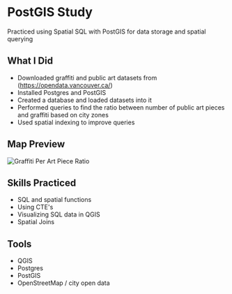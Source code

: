# PostGIS Study

Practiced using Spatial SQL with PostGIS for data storage and spatial querying

## What I Did
- Downloaded graffiti and public art datasets from (https://opendata.vancouver.ca/)
- Installed Postgres and PostGIS
- Created a database and loaded datasets into it
- Performed queries to find the ratio between number of public art pieces and graffiti based on city zones
- Used spatial indexing to improve queries

## Map Preview
![Graffiti Per Art Piece Ratio](graffiti_per_art_pieces.png)

## Skills Practiced
- SQL and spatial functions
- Using CTE's
- Visualizing SQL data in QGIS
- Spatial Joins

## Tools
- QGIS
- Postgres
- PostGIS
- OpenStreetMap / city open data
